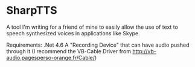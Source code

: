 # SharpTTS
A tool I'm writing for a friend of mine to easily allow the use of text to speech synthesized voices in applications like Skype.

Requirements:
.Net 4.6
A "Recording Device" that can have audio pushed through it (I recommend the VB-Cable Driver from http://vb-audio.pagesperso-orange.fr/Cable/)
